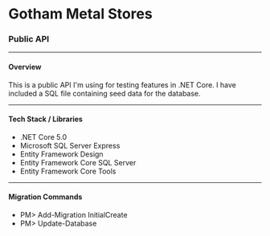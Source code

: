 # Gotham Metal Stores
### Public API

---

#### Overview
This is a public API I'm using for testing features in .NET Core. I have included a SQL file containing seed data for the database.

---
#### Tech Stack / Libraries
- .NET Core 5.0
- Microsoft SQL Server Express
- Entity Framework Design
- Entity Framework Core SQL Server
- Entity Framework Core Tools

---

#### Migration Commands
- PM> Add-Migration InitialCreate
- PM> Update-Database